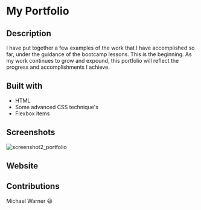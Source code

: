 # My Portfolio

## Description
I have put together a few examples of the work that I have accomplished so far, under the guidance of the bootcamp lessons. This is the beginning. As my work continues to grow and expound, this portfolio will reflect the progress and accomplishments I achieve.

## Built with
* HTML
* Some advanced CSS technique's 
* Flexbox items

## Screenshots
![screenshot2_portfolio](https://user-images.githubusercontent.com/81787981/117607056-6ebacf00-b118-11eb-95a8-c85a00cd7bc9.PNG)



## Website


## Contributions
Michael Warner :smiley:

